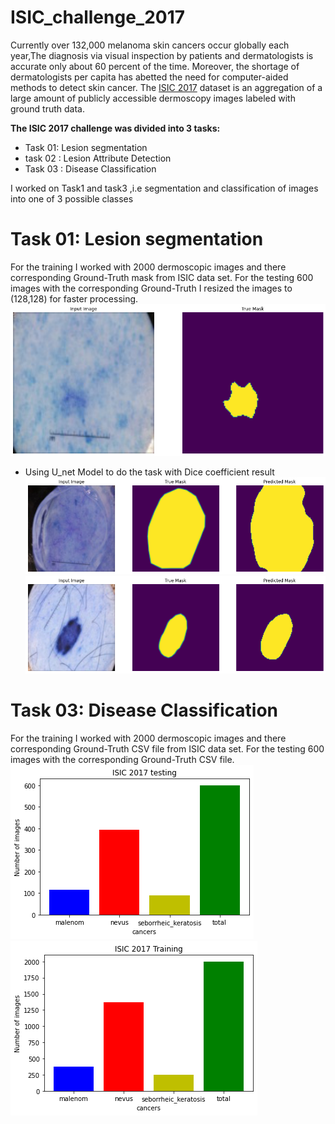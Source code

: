 # ISIC_challenge_2017
Currently over 132,000 melanoma skin cancers occur globally each year,The diagnosis via visual inspection by patients and dermatologists is accurate only about 60 percent of the time.
Moreover, the shortage of dermatologists per capita has abetted the need for computer-aided methods to detect skin cancer.
The [ISIC 2017](https://challenge.isic-archive.com/data) dataset is an aggregation of a large amount of publicly accessible dermoscopy images labeled with ground truth data.

**The ISIC 2017 challenge was divided into 3 tasks:**
* Task 01: Lesion segmentation
* task 02 : Lesion Attribute Detection
* Task 03 : Disease Classification

I worked on Task1 and task3 ,i.e segmentation and classification of images into one of 3 possible classes

# Task 01: Lesion segmentation

For the training I worked with 2000 dermoscopic images and there corresponding Ground-Truth mask from ISIC data set.
For the testing 600 images with the corresponding Ground-Truth
I resized the images to (128,128) for faster processing. 
![GitHub Logo](seg_img_true.png)

* Using U_net Model to do the task with Dice coefficient 
 result
![GitHub Logo](seg_result.png)
![GitHub Logo](seg_result2.png)

# Task 03: Disease Classification
For the training I worked with 2000 dermoscopic images and there corresponding Ground-Truth CSV file from ISIC data set.
For the testing 600 images with the corresponding Ground-Truth CSV file.
![GitHub Logo](https://github.com/sif-eddine-boughris/ISIC_challenge_2017/blob/main/ISIC%20chart%20test.png)
![GitHub Logo](https://github.com/sif-eddine-boughris/ISIC_challenge_2017/blob/main/ISIC%20chart%20train.png)


